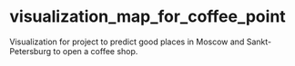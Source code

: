 # visualization_map_for_coffee_point
Visualization for project to predict good places in Moscow and Sankt-Petersburg to open a coffee shop.
